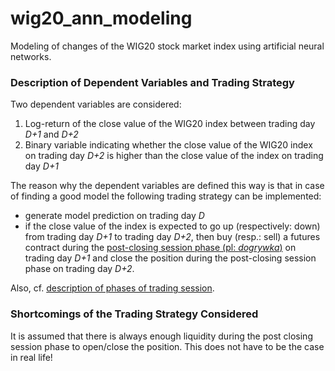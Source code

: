 # wig20_ann_modeling
Modeling of changes of the WIG20 stock market index using artificial neural networks.

### Description of Dependent Variables and Trading Strategy
Two dependent variables are considered:
1. Log-return of the close value of the WIG20 index between trading day *D+1* and *D+2*
2. Binary variable indicating whether the close value of the WIG20 index on trading
day *D+2* is higher than the close value of the index on trading day *D+1*

The reason why the dependent variables are defined this way is that in case of 
finding a good model the following trading strategy can be implemented:
* generate model prediction on trading day *D*
* if the close value of the index is expected to go up (respectively: down) from 
trading day *D+1* to trading day *D+2*, then buy (resp.: sell) a futures contract 
during the [post-closing session phase (pl: *dogrywka*)](https://www.infor.pl/prawo/encyklopedia-prawa/f/290674,Fixing-i-dogrywka-w-sesji-gieldowej.html)
on trading day *D+1* and close the position during the post-closing session phase on trading day *D+2*.

Also, cf. [description of phases of trading session](https://www.elearnmarkets.com/school/units/stock-market-terminologies/types-of-market-sessions-and-market-timings).

### Shortcomings of the Trading Strategy Considered
It is assumed that there is always enough liquidity during the post closing 
session phase to open/close the position. This does not have to be the case in real life! 
